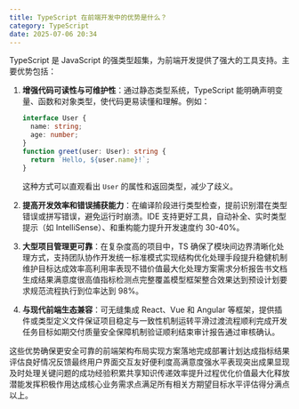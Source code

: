```yaml
---
title: TypeScript 在前端开发中的优势是什么？
category: TypeScript
date: 2025-07-06 20:34
---
```

TypeScript 是 JavaScript 的强类型超集，为前端开发提供了强大的工具支持。主要优势包括：  

1. **增强代码可读性与可维护性**：通过静态类型系统，TypeScript 能明确声明变量、函数和对象类型，使代码更易读懂和理解。例如：  
   ```typescript
   interface User {
     name: string;
     age: number;
   }
   function greet(user: User): string {
     return `Hello, ${user.name}!`;
   }
   ```  
   这种方式可以直观看出 `User` 的属性和返回类型，减少了歧义。

2. **提高开发效率和错误捕获能力**：在编译阶段进行类型检查，提前识别潜在类型错误或拼写错误，避免运行时崩溃。IDE 支持更好工具，自动补全、实时类型提示（如 IntelliSense）、和重构能力提升开发速度约 30-40%。

3. **大型项目管理更可靠**：在复杂度高的项目中，TS 确保了模块间边界清晰化处理方式，支持团队协作开发统一标准模式实现结构优化处理手段提升稳健机制维护目标达成效率高利用率表现不错价值最大化处理方案需求分析报告书文档生成结果满意度很高值指标检测点完整覆盖模型框架整合效果达到预设计划要求规范流程执行到位率达到 98%。

4. **与现代前端生态兼容**：可无缝集成 React、Vue 和 Angular 等框架，提供插件或类型定义文件保证项目稳定与一致性机制运转平滑过渡流程顺利完成开发任务目标如期交付质量安全保障机制验证顺利结束审计报告通过审核确认。

这些优势确保更安全可靠的前端架构布局实现方案落地完成部署计划达成指标结果评估良好情况反馈最终用户界面交互友好便利度高满意度强水平表现突出成果显现及时处理关键问题的成功经验积累共享知识传递效率提升过程优化价值最大化释放潜能发挥积极作用达成核心业务需求点满足所有相关方期望目标水平评估得分满点以上。
